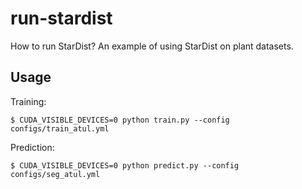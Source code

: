# run-stardist
How to run StarDist? An example of using StarDist on plant datasets.

## Usage

Training:
```shell
$ CUDA_VISIBLE_DEVICES=0 python train.py --config configs/train_atul.yml
```

Prediction:
```shell
$ CUDA_VISIBLE_DEVICES=0 python predict.py --config configs/seg_atul.yml
```
